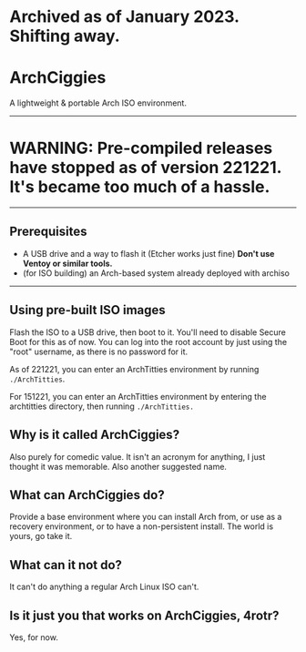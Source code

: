 # Archived as of January 2023. Shifting away.

# ArchCiggies
A lightweight &amp; portable Arch ISO environment.

***

# WARNING: Pre-compiled releases have stopped as of version 221221. It's became too much of a hassle.

***

## Prerequisites
- A USB drive and a way to flash it (Etcher works just fine) **Don't use Ventoy or similar tools.**
- (for ISO building) an Arch-based system already deployed with archiso

***

## Using pre-built ISO images
Flash the ISO to a USB drive, then boot to it. You'll need to disable Secure Boot for this as of now. You can log into the root account by just using the "root" username, as there is no password for it.

As of 221221, you can enter an ArchTitties environment by running `./ArchTitties`.

For 151221, you can enter an ArchTitties environment by entering the archtitties directory, then running `./ArchTitties.`

## Why is it called ArchCiggies?
Also purely for comedic value. It isn't an acronym for anything, I just thought it was memorable. Also another suggested name.

## What can ArchCiggies do?
Provide a base environment where you can install Arch from, or use as a recovery environment, or to have a non-persistent install. The world is yours, go take it.

## What can it not do?
It can't do anything a regular Arch Linux ISO can't.

## Is it just you that works on ArchCiggies, 4rotr?
Yes, for now.
